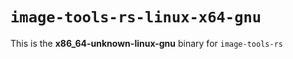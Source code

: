 # `image-tools-rs-linux-x64-gnu`

This is the **x86_64-unknown-linux-gnu** binary for `image-tools-rs`
